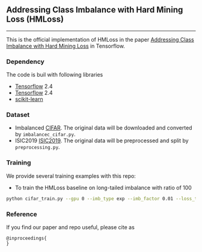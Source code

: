 ## Addressing Class Imbalance with Hard Mining Loss (HMLoss)
_________________

This is the official implementation of HMLoss in the paper [Addressing Class Imbalance with Hard Mining Loss](https:) in Tensorflow.

### Dependency
The code is buil with following libraries
- [Tensorflow](https://www.tensorflow.org) 2.4
- [Tensorflow](https://www.tensorflow.org) 2.4
- [scikit-learn](https://scikit-learn.org/stable/)

### Dataset
- Imbalanced [CIFAR](https://www.cs.toronto.edu/~kriz/cifar.html). The original data will be downloaded and converted by `imbalancec_cifar.py`.
- ISIC2019 [ISIC2019](https://challenge2019.isic-archive.com/). The original data will be preprocessed and split by `preprocessing.py`.

### Training
We provide several training examples with this repo:

- To train the HMLoss baseline on long-tailed imbalance with ratio of 100

```bash
python cifar_train.py --gpu 0 --imb_type exp --imb_factor 0.01 --loss_type CE --train_rule None
```


### Reference

If you find our paper and repo useful, please cite as

```
@inproceedings{
}
